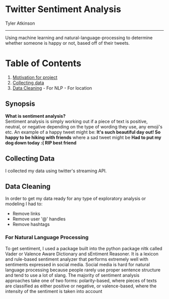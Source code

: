# Twitter Sentiment Analysis  
  
Tyler Atkinson
  
---
Using machine learning and natural-language-processing to determine whether someone is happy or not, based off of their tweets.

# Table of Contents
  1. [Motivation for project](#motivation)
  2. [Collecting data](#data)
  3. [Data Cleaning](#cleaning)
    - For NLP
    - For location
  
## Synopsis
**What is sentiment analysis?**  
Sentiment analysis is simply working out if a piece of text is positive, neutral, or negative depending on the type of wording they use, any emoji's etc. An example of a happy tweet might be: **It's such beautiful day out! So happy to be hiking with friends** where a sad tweet might be **Had to put my dog down today :( RIP best friend**

## Collecting Data
I collected my data using twitter's streaming API. 

## Data Cleaning
In order to get my data ready for any type of exploratory analysis or modeling I had to:
- Remove links
- Remove user '@' handles
- Remove hashtags

### For Natural Language Processing
To get sentiment, I used a package built into the python package nltk called Vader or Valence Aware Dictionary and sEntiment Reasoner. It is a lexicon and rule-based sentiment analyzer that performs extremely well with sentiments expressed in social media. Social media is hard for natural language processing because people rarely use proper sentence structure and tend to use a lot of slang.
The majority of sentiment analysis approaches take one of two forms: polarity-based, where pieces of texts are classified as either positive or negative, or valence-based, where the intensity of the sentiment is taken into account